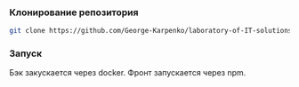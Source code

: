 ### Клонирование репозитория

```bash
git clone https://github.com/George-Karpenko/laboratory-of-IT-solutions

```

### Запуск

Бэк закускается через docker.
Фронт запускается через npm.
